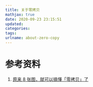 ```yaml
---
title: 关于零拷贝
mathjax: true
date: 2020-09-23 23:15:51
updated:
categories:
tags:
urlname: about-zero-copy
---
```




<!-- more -->











# 参考资料

1. [原来 8 张图，就可以搞懂「零拷贝」了](https://mp.weixin.qq.com/s/SBNzuE668Md-pKnQrPvgKQ?st=2C6BBB900F3007A1D6DB63D9E73B6EC61F11A84DBA33255CD1FD2D45BFBA5D6BC2F4918931FC5F41E5C3A6B6FA8D5211E30D13371A5D0989BB09751C029679F9F943633F9FFD0AD29BCC83CB98E5B02C7998B3DF5358CCD7BB24BD49000D4DAD551D92F55848A9655E901799FCD77849FAAD53DE0757A26C2A82FEC11D95B62AD075E8B0589F7844F6ED984C1A79D2DF&vid=1688853806352686&cst=BC914F5244D07A8AED34F32BB9E95F18FCA80C7CAF6FDB4AC0EF16E23B70D992C0078658904F4A8A3172994CDFE77FDC&deviceid=7b9fb223-1a96-4571-9430-61b9e78449ce&version=3.0.31.2998&platform=win)



